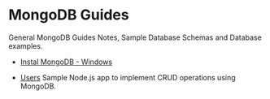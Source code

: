 # MongoDB Guides

General MongoDB Guides Notes, Sample Database Schemas and Database examples.

- [Instal MongoDB - Windows](https://github.com/aere69/sqlguides/blob/main/MongoDB/InstallOnWindows.md)

- [Users](https://github.com/aere69/sqlguides/tree/main/MongoDB/users)
Sample Node.js app to implement CRUD operations using MongoDB.

